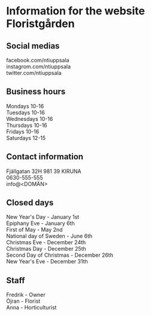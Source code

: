 # Information for the website Floristgården

## Social medias 
facebook.com/ntiuppsala  
instagrom.com/ntiuppsala  
twitter.com/ntiuppsala  



## Business hours
Mondays 10-16  
Tuesdays 10-16  
Wednesdays 10-16  
Thursdays 10-16  
Fridays 10-16  
Saturdays 12-15  



## Contact information
Fjällgatan 32H 981 39 KIRUNA  
0630-555-555  
info@<DOMÄN>  



## Closed days
New Year's Day - January 1st  
Epiphany Eve - January 6th  
First of May - May 2nd  
National day of Sweden - June 6th  
Christmas Eve - December 24th  
Christmas Day - December 25th  
Second Day of Christmas - December 26th  
New Year's Eve - December 31th  



## Staff
Fredrik - Owner  
Öjran - Florist  
Anna - Horticulturist  